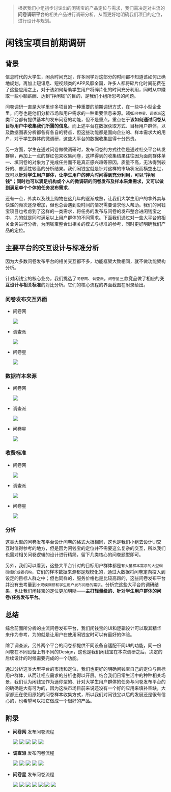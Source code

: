 >根据我们小组初步讨论出的闲钱宝的产品定位与需求，我们需决定对主流的**问卷调研平台**的相关产品进行调研分析，从而更好地明确我们项目的定位，进行设计与规划。

# 闲钱宝项目前期调研

## 背景
信息时代的大学生，闲余时间充足，许多同学对这部分的时间都不知道该如何正确地规划，再加上短讯息、短视频类的APP风靡全国，许多人都将碎片化时间花费在了这些应用之上，对于该如何帮助学生用户将碎片化的时间充分利用，同时从中赚取一些小额薪酬、达到“挣闲钱”的目的，是我们小组所思考的问题。

问卷调研一直是大学里许多项目的一种重要的前期调研方式，在一些中小型企业里，问卷也是他们分析市场和用户需求的一种重要信息来源。诸如`问卷星、调查派`这类平台都有提供基本的发布问卷的功能，但不是重点，重点在于**该如何通过问卷从目标用户中收集我们所需的信息**。而上述平台在数据获取方式、目标用户群体，以及数据图表分析都各有各自的特点，但这些功能都是面向企业的、样本需求大的用户，对于学生群体的微调研，这些大平台的数据收集显得十分昂贵。

另一方面，学生在通过问卷做微调研时，发布问卷的方式往往是通过社交平台转发群聊，再加上一点的群红包来收集问卷，这样得到的收集结果往往因为面向群体单一、填问卷的对象为了完成任务而不是真正感兴趣等原因，质量不高，无法得到较好的、普适性较高的分析结果。我们闲钱宝就是针对这样的市场状况而横空出世，既可以**针对学生用户群体，让学生用户的碎片时间得到充分利用，可以“挣闲钱”；同时也可以满足机构或个人的微调研的问卷发布及样本采集需求，又可以做到满足单个个体的任务发布需求**。

还有一点，外卖以及线上购物在这几年的逐渐成熟，让我们大学生用户的拿外卖与快递的频次逐渐增加，但也总会遇到没时间的情况需要请求他人帮助。我们的闲钱宝项目也考虑到了这样的一类需求，将任务的发布与问卷的发布整合进闲钱宝之中，为的就是同时满足以上用户群体的不同需求。下面我们通过对一些大平台的相关业务进行分析，为闲钱宝整合出相关的模式与标准的参考，同时更好明确我们产品的定位。

## 主要平台的交互设计与标准分析
因为大多数问卷发布平台的相关交互都不多，功能框架大致相同，就不做功能架构分析。

针对闲钱宝的核心业务，我们挑选了`问卷网`、`调查派`，`问卷星`三款竞品做了相应的**交互设计与相关标准**的对比分析。它们的核心流程的界面截图在附录给出。

### 问卷发布交互界面
- 问卷网

    ![](media/img/Investigation1.png)
- 调查派

    ![](media/img/Investigation2.png)
- 问卷星

    ![](media/img/Investigation3.png)

### 数据样本来源
- 问卷网

    ![](media/img/Vision1.png)
- 调查派

    ![](media/img/Vision2.png)
- 问卷星

    ![](media/img/Vision3.png)
### 收费标准
- 问卷网

    ![](media/img/Vision1_2.png)
- 调查派

    ![](media/img/Vision2_2.png)
- 问卷星

    ![](media/img/Vision3_2.png)

### 分析
这类大型的问卷发布平台设计问卷的格式大抵相同，这也是我们小组去设计UI交互时值得参考的地方，但是因为闲钱宝的定位并不需要这么复杂的交互，所以我们也需对相关问卷逻辑的设计进行精简，留下几类核心的问卷题型即可。

另外，我们可以看到，这些大平台针对的目标用户群体都是`有大量样本需求的大型调研组织或者机构`，它们的样本数据来源都是规模化的，通过大数据将问卷定向投入到设定的目标人群之中；但也同样的，服务价格也是比较高昂的，这些问卷发布平台并没有去考量到`小规模调研和学生用户发布问卷的需求`。分析完这些大平台的调研结果，也让我们闲钱宝的定位更加明晰——**主打轻量级的、针对学生用户群体的问卷/任务发布平台。**

## 总结
综合前面所分析的主流问卷发布平台，我们闲钱宝的UI和逻辑设计可以取其精华来作为参考，为的就是让用户在使用闲钱宝时可以有最好的体验。

除了调查派，另外两个平台的问卷都提供不同设备自适配不同UI的功能，同一份问卷在不同设备上有不同的Design，这也是我们闲钱宝在本次调研之后，决定的后续设计的时候需要完成的一个功能。

通过分析这类大型平台的市场和定位，我们也更好的明确闲钱宝自己的定位与目标用户群体，从而让相应需求的分析也得以开展。结合我们日常生活中的种种相关场景，我们认为闲钱宝作为迷你型的、针对大学生用户群体的任务与问卷发布平台的的确确是大有可为的，因为这块市场目前来说还没有一个好的应用来填补空缺，大家都还在使用原始的问卷样本收集方式，所以我们对闲钱宝以后的发展还是很有信心的，也希望可以把它做成一个很好的产品。


## 附录

- **问卷网**  发布问卷流程

    ![](media/img/Investigation1.png)
    ![](media/img/Investigation1_1.png)
    ![](media/img/Investigation1_3.png)
    ![](media/img/Investigation1_4.png)
    ![](media/img/Investigation1_5.png)

- **调查派**  发布问卷流程

    ![](media/img/Investigation2.png)
    ![](media/img/Investigation2_1.png)
    ![](media/img/Investigation2_2.png)
    ![](media/img/Investigation2_3.png)
    ![](media/img/Investigation2_4.png)

- **问卷星**  发布问卷流程

    ![](media/img/Investigation3.png)
    ![](media/img/Investigation3_1.png)
    ![](media/img/Investigation3_2.png)
    ![](media/img/Investigation3_3.png)
    ![](media/img/Investigation3_4.png)
    ![](media/img/Investigation3_5.png)
    ![](media/img/Investigation3_6.png)